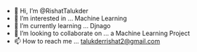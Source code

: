 - 👋 Hi, I’m @RishatTalukder
- 👀 I’m interested in ... Machine Learning
- 🌱 I’m currently learning ... Djnago
- 💞️ I’m looking to collaborate on ... a Machine Learning Project
- 📫 How to reach me ... talukderrishat2@gmail.com

